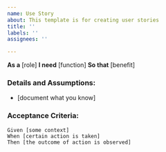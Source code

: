 ```yaml
---
name: Use Story
about: This template is for creating user stories
title: ''
labels: ''
assignees: ''

---
```


**As a** [role] 
 **I need** [function] 
 **So that** [benefit] 
 
 ### Details and Assumptions:
 * [document what you know]
 
 ### Acceptance Criteria:
 
 ```gherkin
 Given [some context]
 When [certain action is taken]
 Then [the outcome of action is observed]
 ```
